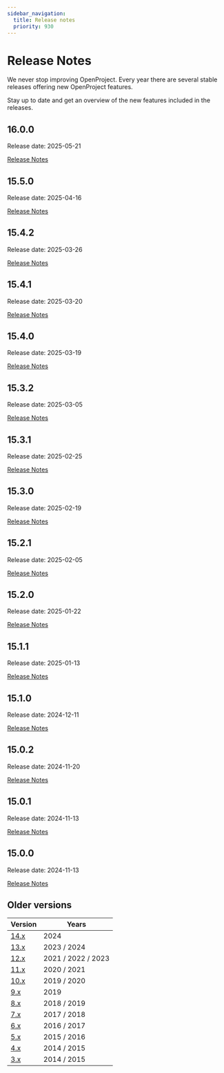 ```yaml
---
sidebar_navigation:
  title: Release notes
  priority: 930
---
```


# Release Notes

We never stop improving OpenProject. Every year there are several stable releases offering new OpenProject features.

Stay up to date and get an overview of the new features included in the releases.

<!--- New release notes are generated below. Do not remove comment. -->
<!--- RELEASE MARKER -->

## 16.0.0

Release date: 2025-05-21

[Release Notes](16-0-0/)


## 15.5.0

Release date: 2025-04-16

[Release Notes](15-5-0/)


## 15.4.2

Release date: 2025-03-26

[Release Notes](15-4-2/)


## 15.4.1

Release date: 2025-03-20

[Release Notes](15-4-1/)


## 15.4.0

Release date: 2025-03-19

[Release Notes](15-4-0/)


## 15.3.2

Release date: 2025-03-05

[Release Notes](15-3-2/)


## 15.3.1

Release date: 2025-02-25

[Release Notes](15-3-1/)


## 15.3.0

Release date: 2025-02-19

[Release Notes](15-3-0/)


## 15.2.1

Release date: 2025-02-05

[Release Notes](15-2-1/)


## 15.2.0

Release date: 2025-01-22

[Release Notes](15-2-0/)


## 15.1.1

Release date: 2025-01-13

[Release Notes](15-1-1/)


## 15.1.0

Release date: 2024-12-11

[Release Notes](15-1-0/)


## 15.0.2

Release date: 2024-11-20

[Release Notes](15-0-2/)


## 15.0.1

Release date: 2024-11-13

[Release Notes](15-0-1/)


## 15.0.0

Release date: 2024-11-13

[Release Notes](15-0-0/)


## Older versions

| Version     | Years              |
|-------------|--------------------|
| [14.x](14/) | 2024               |
| [13.x](13/) | 2023 / 2024        |
| [12.x](12/) | 2021 / 2022 / 2023 |
| [11.x](11/) | 2020 / 2021        |
| [10.x](10/) | 2019 / 2020        |
| [9.x](9/)   | 2019               |
| [8.x](8/)   | 2018 / 2019        |
| [7.x](7/)   | 2017 / 2018        |
| [6.x](6/)   | 2016 / 2017        |
| [5.x](5/)   | 2015 / 2016        |
| [4.x](4/)   | 2014 / 2015        |
| [3.x](3/)   | 2014 / 2015        |
